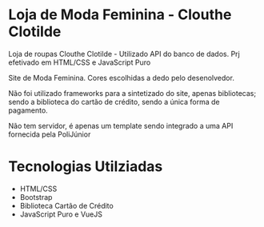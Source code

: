 # Loja de Moda Feminina - Clouthe Clotilde
Loja de roupas Clouthe Clotilde - Utilizado API do banco de dados. Prj efetivado em HTML/CSS e JavaScript Puro

Site de Moda Feminina. Cores escolhidas a dedo pelo desenolvedor.

Não foi utilizado frameworks para a sintetizado do site, apenas bibliotecas; sendo a biblioteca do cartão de crédito, sendo a única forma de pagamento.

Não tem servidor, é apenas um template sendo integrado a uma API fornecida pela PoliJúnior

# Tecnologias Utilziadas
  - HTML/CSS
  - Bootstrap
  - Biblioteca Cartão de Crédito
  - JavaScript Puro e VueJS
